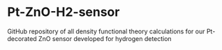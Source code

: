 # Pt-ZnO-H2-sensor
GitHub repository of all density functional theory calculations for our Pt-decorated ZnO sensor developed for hydrogen detection
